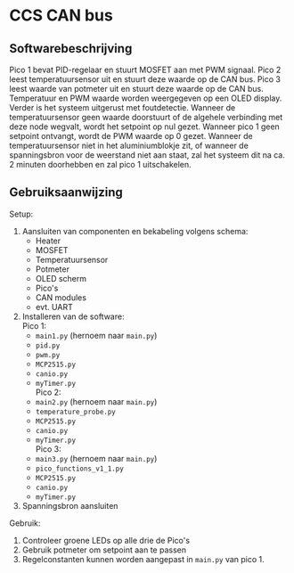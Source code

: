 # CCS CAN bus

## Softwarebeschrijving
Pico 1 bevat PID-regelaar en stuurt MOSFET aan met PWM signaal.
Pico 2 leest temperatuursensor uit en stuurt deze waarde op de CAN bus.
Pico 3 leest waarde van potmeter uit en stuurt deze waarde op de CAN bus. Temperatuur en PWM waarde worden weergegeven op een OLED display.
Verder is het systeem uitgerust met foutdetectie. Wanneer de temperatuursensor geen waarde doorstuurt of de algehele verbinding met deze node wegvalt, wordt het setpoint op nul gezet. Wanneer pico 1 geen setpoint ontvangt, wordt de PWM waarde op 0 gezet. Wanneer de temperatuursensor niet in het aluminiumblokje zit, of wanneer de spanningsbron voor de weerstand niet aan staat, zal het systeem dit na ca. 2 minuten doorhebben en zal pico 1 uitschakelen.

## Gebruiksaanwijzing
Setup:
1. Aansluiten van componenten en bekabeling volgens schema:
	- Heater
	- MOSFET
	- Temperatuursensor
	- Potmeter
	- OLED scherm
	- Pico's
	- CAN modules
	- evt. UART
2. Installeren van de software:
	<br>Pico 1:
	- `main1.py` (hernoem naar `main.py`)
	- `pid.py`
	- `pwm.py`
	- `MCP2515.py`
	- `canio.py`
 	- `myTimer.py`
	<br>Pico 2:
	- `main2.py` (hernoem naar `main.py`)
	- `temperature_probe.py`
	- `MCP2515.py`
	- `canio.py`
 	- `myTimer.py`
	<br>Pico 3:
	- `main3.py` (hernoem naar `main.py`)
	- `pico_functions_v1_1.py`
	- `MCP2515.py`
	- `canio.py`
 	- `myTimer.py`
3. Spanningsbron aansluiten

Gebruik:
1. Controleer groene LEDs op alle drie de Pico's
2. Gebruik potmeter om setpoint aan te passen
3. Regelconstanten kunnen worden aangepast in `main.py` van pico 1.
